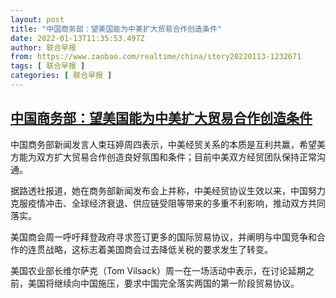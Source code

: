 ```yaml
---
layout: post
title: "中国商务部：望美国能为中美扩大贸易合作创造条件"
date: 2022-01-13T11:35:53.497Z
author: 联合早报
from: https://www.zaobao.com/realtime/china/story20220113-1232671
tags: [ 联合早报 ]
categories: [ 联合早报 ]
---
```

<!--1642091940000-->
[中国商务部：望美国能为中美扩大贸易合作创造条件](https://www.zaobao.com/realtime/china/story20220113-1232671)
------

<div>
<p>中国商务部新闻发言人束珏婷周四表示，中美经贸关系的本质是互利共赢，希望美方能为双方扩大贸易合作创造良好氛围和条件；目前中美双方经贸团队保持正常沟通。</p><p>据路透社报道，她在商务部新闻发布会上并称，中美经贸协议生效以来，中国努力克服疫情冲击、全球经济衰退、供应链受阻等带来的多重不利影响，推动双方共同落实。</p><p>美国商会周一呼吁拜登政府寻求签订更多的国际贸易协议，并阐明与中国竞争和合作的连贯战略，这标志着美国商会过去降低关税的要求发生了转变。</p><section id="imu"><div id="dfp-ad-imu1">        </div></section><p>美国农业部长维尔萨克（Tom Vilsack）周一在一场活动中表示，在讨论延期之前，美国将继续向中国施压，要求中国完全落实两国的第一阶段贸易协议。<br>&nbsp;</p>      <div class="cx_paywall_placeholder" id="sph_cdp_40"></div>
</div>

